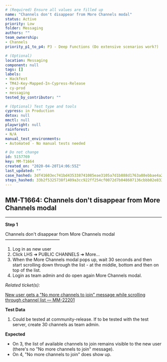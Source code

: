 ```yaml
---
# (Required) Ensure all values are filled up
name: "Channels don't disappear from More Channels modal"
status: Active
priority: Low
folder: Messaging
authors: ""
team_ownership: 
- Channels
priority_p1_to_p4: P3 - Deep Functions (Do extensive scenarios work?)

# (Optional)
location: Messaging
component: null
tags: []
labels: 
- Hackfest
- TM4J-Key-Mapped-In-Cypress-Release
- cy-prod
- messaging
tested_by_contributor: ""

# (Optional) Test type and tools
cypress: in Production
detox: null
mmctl: null
playwright: null
rainforest: 
- N/A
manual_test_environments: 
- Automated - No manual tests needed

# Do not change
id: 5157769
key: MM-T1664
created_on: "2020-04-20T14:06:55Z"
last_updated: ""
case_hashed: 3df41603ec741bd435338741085eae3105a7d1b888d1763a88ebbae4a2ca0e4428f444dc9a5582e5239589ac6e0e56f6
steps_hashed: 33b2f5325738f1409a3cc922ff254cf0072d7b048607136cbbb02e8334188475ddad47c44b09bd6a6afcfaf7dfec4541
---
```


<!-- (Auto-generated) Based on frontmatter's "key" and "name" -->

## MM-T1664: Channels don't disappear from More Channels modal

---

**Step 1**

Channels don't disappear from More Channels modal\
–––––––––––––––––––––––––

1. Log in as new user
2. Click LHS ➜ PUBLIC CHANNELS ➜ More...
3. When the More Channels modal pops up, wait 30 seconds and then start scrolling down through the list - at the middle, bottom and then on top of the list.
4. Login as team admin and do open again More Channels modal.

_Related ticket(s):_

[New user gets a "No more channels to join" message while scrolling through channel list — MM-22201](https://mattermost.atlassian.net/browse/MM-22201)

**Test Data**

1. Could be tested at community-release. If to be tested with the test server, create 30 channels as team admin.

**Expected**

- On 3, the list of available channels to join remains visible to the new user
  \
  (there's no "No more channels to join" message).
- On 4, "No more channels to join" does show up.
